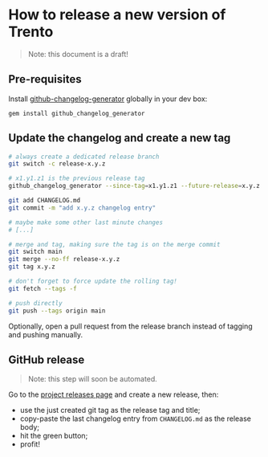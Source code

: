 # How to release a new version of Trento

> Note: this document is a draft!

## Pre-requisites

Install [github-changelog-generator](https://github.com/github-changelog-generator/github-changelog-generator) globally in your dev box:
```
gem install github_changelog_generator
```

## Update the changelog and create a new tag

```bash
# always create a dedicated release branch
git switch -c release-x.y.z

# x1.y1.z1 is the previous release tag
github_changelog_generator --since-tag=x1.y1.z1 --future-release=x.y.z

git add CHANGELOG.md
git commit -m "add x.y.z changelog entry"

# maybe make some other last minute changes
# [...]

# merge and tag, making sure the tag is on the merge commit
git switch main
git merge --no-ff release-x.y.z
git tag x.y.z

# don't forget to force update the rolling tag!
git fetch --tags -f

# push directly
git push --tags origin main
```

Optionally, open a pull request from the release branch instead of tagging and pushing manually.

## GitHub release

> Note: this step will soon be automated.

Go to the [project releases page](https://github.com/trento-project/trento/releases) and create a new release, then:

- use the just created git tag as the release tag and title;
- copy-paste the last changelog entry from `CHANGELOG.md` as the release body;
- hit the green button;
- profit!
